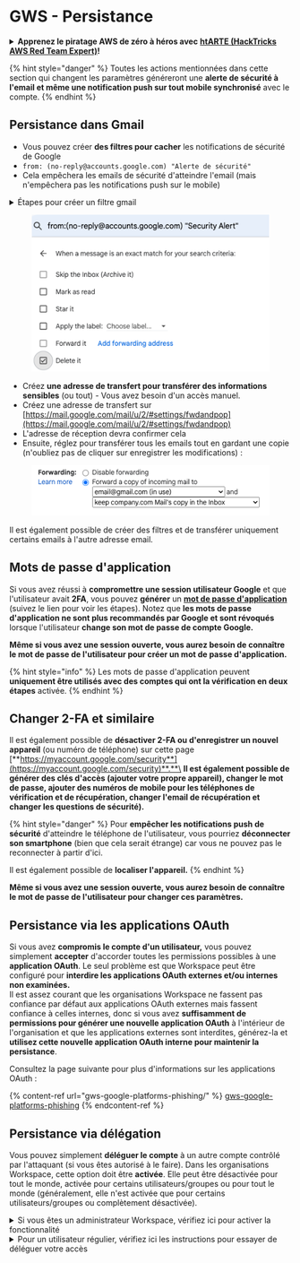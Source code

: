 # GWS - Persistance

<details>

<summary><strong>Apprenez le piratage AWS de zéro à héros avec</strong> <a href="https://training.hacktricks.xyz/courses/arte"><strong>htARTE (HackTricks AWS Red Team Expert)</strong></a><strong>!</strong></summary>

Autres moyens de soutenir HackTricks :

* Si vous souhaitez voir votre **entreprise annoncée dans HackTricks** ou **télécharger HackTricks en PDF**, consultez les [**PLANS D'ABONNEMENT**](https://github.com/sponsors/carlospolop) !
* Obtenez le [**merchandising officiel PEASS & HackTricks**](https://peass.creator-spring.com)
* Découvrez [**La Famille PEASS**](https://opensea.io/collection/the-peass-family), notre collection de [**NFTs**](https://opensea.io/collection/the-peass-family) exclusifs
* **Rejoignez le** 💬 [**groupe Discord**](https://discord.gg/hRep4RUj7f) ou le [**groupe telegram**](https://t.me/peass) ou **suivez** moi sur **Twitter** 🐦 [**@carlospolopm**](https://twitter.com/carlospolopm)**.**
* **Partagez vos astuces de piratage en soumettant des PRs aux** dépôts github [**HackTricks**](https://github.com/carlospolop/hacktricks) et [**HackTricks Cloud**](https://github.com/carlospolop/hacktricks-cloud).

</details>

{% hint style="danger" %}
Toutes les actions mentionnées dans cette section qui changent les paramètres généreront une **alerte de sécurité à l'email et même une notification push sur tout mobile synchronisé** avec le compte.
{% endhint %}

## **Persistance dans Gmail**

* Vous pouvez créer **des filtres pour cacher** les notifications de sécurité de Google
* `from: (no-reply@accounts.google.com) "Alerte de sécurité"`
* Cela empêchera les emails de sécurité d'atteindre l'email (mais n'empêchera pas les notifications push sur le mobile)

<details>

<summary>Étapes pour créer un filtre gmail</summary>

(Instructions de [**ici**](https://support.google.com/mail/answer/6579))

1. Ouvrez [Gmail](https://mail.google.com/).
2. Dans la boîte de recherche en haut, cliquez sur Afficher les options de recherche ![photos tune](https://lh3.googleusercontent.com/cD6YR\_YvqXqNKxrWn2NAWkV6tjJtg8vfvqijKT1\_9zVCrl2sAx9jROKhLqiHo2ZDYTE=w36) .
3. Entrez vos critères de recherche. Si vous voulez vérifier que votre recherche a fonctionné correctement, voyez quels emails apparaissent en cliquant sur **Rechercher**.&#x20;
4. En bas de la fenêtre de recherche, cliquez sur **Créer un filtre**.
5. Choisissez ce que vous souhaitez que le filtre fasse.
6. Cliquez sur **Créer un filtre**.

Vérifiez votre filtre actuel (pour les supprimer) sur [https://mail.google.com/mail/u/0/#settings/filters](https://mail.google.com/mail/u/0/#settings/filters)

</details>

<figure><img src="../../.gitbook/assets/image (142).png" alt=""><figcaption></figcaption></figure>

* Créez **une adresse de transfert pour transférer des informations sensibles** (ou tout) - Vous avez besoin d'un accès manuel.
* Créez une adresse de transfert sur [https://mail.google.com/mail/u/2/#settings/fwdandpop](https://mail.google.com/mail/u/2/#settings/fwdandpop)
* L'adresse de réception devra confirmer cela
* Ensuite, réglez pour transférer tous les emails tout en gardant une copie (n'oubliez pas de cliquer sur enregistrer les modifications) :

<figure><img src="../../.gitbook/assets/image (143).png" alt=""><figcaption></figcaption></figure>

Il est également possible de créer des filtres et de transférer uniquement certains emails à l'autre adresse email.

## Mots de passe d'application

Si vous avez réussi à **compromettre une session utilisateur Google** et que l'utilisateur avait **2FA**, vous pouvez **générer** un [**mot de passe d'application**](https://support.google.com/accounts/answer/185833?hl=en) (suivez le lien pour voir les étapes). Notez que **les mots de passe d'application ne sont plus recommandés par Google et sont révoqués** lorsque l'utilisateur **change son mot de passe de compte Google.**

**Même si vous avez une session ouverte, vous aurez besoin de connaître le mot de passe de l'utilisateur pour créer un mot de passe d'application.**

{% hint style="info" %}
Les mots de passe d'application peuvent **uniquement être utilisés avec des comptes qui ont la vérification en deux étapes** activée.
{% endhint %}

## Changer 2-FA et similaire

Il est également possible de **désactiver 2-FA ou d'enregistrer un nouvel appareil** (ou numéro de téléphone) sur cette page [**https://myaccount.google.com/security**](https://myaccount.google.com/security)**.**\
**Il est également possible de générer des clés d'accès (ajouter votre propre appareil), changer le mot de passe, ajouter des numéros de mobile pour les téléphones de vérification et de récupération, changer l'email de récupération et changer les questions de sécurité).**

{% hint style="danger" %}
Pour **empêcher les notifications push de sécurité** d'atteindre le téléphone de l'utilisateur, vous pourriez **déconnecter son smartphone** (bien que cela serait étrange) car vous ne pouvez pas le reconnecter à partir d'ici.

Il est également possible de **localiser l'appareil.**
{% endhint %}

**Même si vous avez une session ouverte, vous aurez besoin de connaître le mot de passe de l'utilisateur pour changer ces paramètres.**

## Persistance via les applications OAuth

Si vous avez **compromis le compte d'un utilisateur,** vous pouvez simplement **accepter** d'accorder toutes les permissions possibles à une **application OAuth**. Le seul problème est que Workspace peut être configuré pour **interdire les applications OAuth externes et/ou internes non examinées.**\
Il est assez courant que les organisations Workspace ne fassent pas confiance par défaut aux applications OAuth externes mais fassent confiance à celles internes, donc si vous avez **suffisamment de permissions pour générer une nouvelle application OAuth** à l'intérieur de l'organisation et que les applications externes sont interdites, générez-la et **utilisez cette nouvelle application OAuth interne pour maintenir la persistance**.

Consultez la page suivante pour plus d'informations sur les applications OAuth :

{% content-ref url="gws-google-platforms-phishing/" %}
[gws-google-platforms-phishing](gws-google-platforms-phishing/)
{% endcontent-ref %}

## Persistance via délégation

Vous pouvez simplement **déléguer le compte** à un autre compte contrôlé par l'attaquant (si vous êtes autorisé à le faire). Dans les organisations Workspace, cette option doit être **activée**. Elle peut être désactivée pour tout le monde, activée pour certains utilisateurs/groupes ou pour tout le monde (généralement, elle n'est activée que pour certains utilisateurs/groupes ou complètement désactivée).

<details>

<summary>Si vous êtes un administrateur Workspace, vérifiez ici pour activer la fonctionnalité</summary>

(Information [copiée de la documentation](https://support.google.com/a/answer/7223765))

En tant qu'administrateur de votre organisation (par exemple, votre travail ou école), vous contrôlez si les utilisateurs peuvent déléguer l'accès à leur compte Gmail. Vous pouvez permettre à tout le monde d'avoir l'option de déléguer leur compte. Ou, permettre seulement aux personnes de certains départements de configurer la délégation. Par exemple, vous pouvez :

* Ajouter un assistant administratif en tant que délégué sur votre compte Gmail afin qu'ils puissent lire et envoyer des emails en votre nom.&#x20;
* Ajouter un groupe, tel que votre département des ventes, dans Groups en tant que délégué pour donner à tout le monde l'accès à un compte Gmail.

Les utilisateurs ne peuvent déléguer l'accès qu'à un autre utilisateur de la même organisation, indépendamment de leur domaine ou de leur unité organisationnelle.

### Limites et restrictions de délégation&#x20;

* Option **Permettre aux utilisateurs d'accorder l'accès à leur boîte aux lettres à un groupe Google** : Pour utiliser cette option, elle doit être activée pour l'OU du compte délégué et pour l'OU de chaque membre du groupe. Les membres du groupe appartenant à un OU sans cette option activée ne peuvent pas accéder au compte délégué.
* Avec une utilisation typique, 40 utilisateurs délégués peuvent accéder à un compte Gmail en même temps. Une utilisation supérieure à la moyenne par un ou plusieurs délégués pourrait réduire ce nombre.&#x20;
* Les processus automatisés qui accèdent fréquemment à Gmail peuvent également réduire le nombre de délégués pouvant accéder à un compte en même temps. Ces processus incluent les API ou les extensions de navigateur qui accèdent fréquemment à Gmail.
* Un seul compte Gmail prend en charge jusqu'à 1 000 délégués uniques. Un groupe dans Groups compte comme un délégué unique pour la limite.
* La délégation n'augmente pas les limites d'un compte Gmail. Les comptes Gmail avec des utilisateurs délégués ont les limites et politiques standard d'un compte Gmail. Pour plus de détails, visitez [Limites et politiques Gmail](https://support.google.com/a/topic/28609).

### Étape 1 : Activer la délégation Gmail pour vos utilisateurs&#x20;

**Avant de commencer :** Pour appliquer le paramètre à certains utilisateurs, placez leurs comptes dans une [unité organisationnelle](https://support.google.com/a/topic/1227584).

1.  [Connectez-vous](https://admin.google.com/) à votre [console d'administration Google](https://support.google.com/a/answer/182076).

Connectez-vous en utilisant un _compte administrateur_, pas votre compte actuel CarlosPolop@gmail.com
2. Dans la console d'administration, allez dans Menu ![](https://storage.googleapis.com/support-kms-prod/JxKYG9DqcsormHflJJ8Z8bHuyVI5YheC0lAp)![et ensuite](https://storage.googleapis.com/support-kms-prod/Th2Tx0uwPMOhsMPn7nRXMUo3vs6J0pto2DTn)![](https://storage.googleapis.com/support-kms-prod/ocGtUSENh4QebLpvZcmLcNRZyaTBcolMRSyl) **Applications**![et ensuite](https://storage.googleapis.com/support-kms-prod/Th2Tx0uwPMOhsMPn7nRXMUo3vs6J0pto2DTn)**Google Workspace**![et ensuite](https://storage.googleapis.com/support-kms-prod/Th2Tx0uwPMOhsMPn7nRXMUo3vs6J0pto2DTn)**Gmail**![et ensuite](https://storage.googleapis.com/support-kms-prod/Th2Tx0uwPMOhsMPn7nRXMUo3vs6J0pto2DTn)**Paramètres utilisateur**.
3. Pour appliquer le paramètre à tout le monde, laissez l'unité organisationnelle supérieure sélectionnée. Sinon, sélectionnez une unité organisationnelle enfant.
4. Cliquez sur **Délégation de courrier**.
5. Cochez la case **Permettre aux utilisateurs de déléguer l'accès à leur boîte aux lettres à d'autres utilisateurs dans le domaine**.
6. (Facultatif) Pour permettre aux utilisateurs de spécifier quelles informations de l'expéditeur sont incluses dans les messages délégués envoyés depuis leur compte, cochez la case **Permettre aux utilisateurs de personnaliser ce paramètre**.
7. Sélectionnez une option pour les informations de l'expéditeur par défaut incluses dans les messages envoyés par les délégués :&#x20;
* **Afficher le propriétaire du compte et le délégué qui a envoyé l'email**—Les messages incluent les adresses email du propriétaire du compte Gmail et du délégué.
* **Afficher uniquement le propriétaire du compte**—Les messages incluent l'adresse email uniquement du propriétaire du compte Gmail. L'adresse email du délégué n'est pas incluse.
8. (Facultatif) Pour permettre aux utilisateurs d'ajouter un groupe dans Groups en tant que délégué, cochez la case **Permettre aux utilisateurs d'accorder l'accès à leur boîte aux lettres à un groupe Google**.
9. Cliquez sur **Enregistrer**. Si vous avez configuré une unité organisationnelle enfant, vous pourriez être en mesure de **Hériter** ou de **Remplacer** les paramètres d'une unité organisationnelle parente.
10. (Facultatif) Pour activer la délégation Gmail pour d'autres unités organisationnelles, répétez les étapes 3–9.

Les changements peuvent prendre jusqu'à 24 heures mais se produisent généralement plus rapidement. [En savoir plus](https://support.google.com/a/answer/7514107)

### Étape 2 : Demandez aux utilisateurs de configurer des délégués pour leurs comptes

Après avoir activé la délégation, vos utilisateurs se rendent dans leurs paramètres Gmail pour attribuer des délégués. Les délégués peuvent alors lire, envoyer et recevoir des messages au nom de l'utilisateur. &#x20;

Pour plus de détails, dirigez les utilisateurs vers [Déléguer et collaborer sur les emails](https://support.google.com/a/users/answer/138350).

</details>

<details>

<summary>Pour un utilisateur régulier, vérifiez ici les instructions pour essayer de déléguer votre accès</summary>

(Info copiée [**de la documentation**](https://support.google.com/mail/answer/138350))

Vous pouvez ajouter jusqu'à 10 délégués.

Si vous utilisez Gmail via votre travail, école ou autre organisation :

* Vous pouvez ajouter jusqu'à 1000 délégués au sein de votre organisation.
* Avec une utilisation typique, 40 délégués peuvent accéder à un compte Gmail en même temps.&#x20;
* Si vous utilisez des processus automatisés, tels que des API ou des extensions de navigateur, quelques délégués peuvent accéder à un compte Gmail en même temps.

1. Sur votre ordinateur, ouvrez [Gmail](https://mail.google.com/). Vous ne pouvez pas ajouter de délégués depuis l'application Gmail.
2. En haut à droite, cliquez sur Paramètres ![Paramètres](https://lh3.googleusercontent.com/p3J-ZSPOLtuBBR\_ofWTFDfdgAYQgi8mR5c76ie8XQ2wjegk7-yyU5zdRVHKybQgUlQ=w36-h36) ![et ensuite](https://lh3.googleusercontent.com/3\_l97rr0GvhSP2XV5OoCkV2ZDTIisAOczrSdzNCBxhIKWrjXjHucxNwocghoUa39gw=w36-h36) **Voir tous les paramètres**.
3. Cliquez sur l'onglet **Comptes et importation** ou **Comptes**.
4. Dans la section "Accorder l'accès à votre compte", cliquez sur **Ajouter un autre compte**. Si vous utilisez Gmail via votre travail ou école, votre organisation peut restreindre la délégation d'email. Si vous ne voyez pas ce paramètre, contactez votre administrateur.
* Si vous ne voyez pas Accorder l'accès à votre compte, alors c'est restreint.
5.  Entrez l'adresse email de la personne que vous souhaitez ajouter. Si vous utilisez Gmail via votre travail, école ou autre organisation, et que votre administrateur le permet, vous pouvez entrer l'adresse email d'un groupe. Ce groupe doit avoir le même domaine que votre organisation. Les membres externes du groupe se voient refuser l'accès à la délégation. \
\
**Important :** Si le compte que vous déléguez est un nouveau compte ou si le mot de passe a été réinitialisé, l'administrateur doit désactiver l'exigence de changer le mot de passe lors de la première connexion.

* [Apprenez comment un administrateur peut créer un utilisateur](https://support.google.com/a/answer/33310).
* [Apprenez comment un administrateur peut réinitialiser les mots de passe](https://support.google.com/a/answer/33319).

6\. Cliquez sur **Étape suivante** ![et ensuite](https://lh3.googleusercontent.com/QbWcYKta5vh\_4-OgUeFmK-JOB0YgLLoGh69P478nE6mKdfpWQniiBabj
